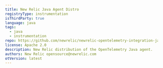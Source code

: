 ```yaml
---
title: New Relic Java Agent Distro
registryType: instrumentation
isThirdParty: true
language: java
tags:
  - java
  - instrumentation
repo: https://github.com/newrelic/newrelic-opentelemetry-integration-java
license: Apache 2.0
description: New Relic distribution of the OpenTelemetry Java agent.
authors: New Relic opensource@newrelic.com
otVersion: latest
---
```

